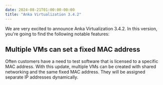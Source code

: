 ```yaml
---
date: 2024-08-21T01:00:00-00:00
title: "Anka Virtualization 3.4.2"
---
```


We are very excited to announce Anka Virtualization 3.4.2. In this version, you're going to find the following notable features:

## Multiple VMs can set a fixed MAC address

Often customers have a need to test software that is licensed to a specific MAC address. With this update, multiple VMs can be created with shared networking and the same fixed MAC address. They will be assigned separate IP addresses dynamically.